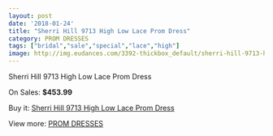 ```yaml
---
layout: post
date: '2018-01-24'
title: "Sherri Hill 9713 High Low Lace Prom Dress"
category: PROM DRESSES
tags: ["bridal","sale","special","lace","high"]
image: http://img.eudances.com/3392-thickbox_default/sherri-hill-9713-high-low-lace-prom-dress.jpg
---
```

Sherri Hill 9713 High Low Lace Prom Dress

On Sales: **$453.99**
<a href="https://www.eudances.com/en/prom-dresses/1152-sherri-hill-9713-high-low-lace-prom-dress.html"><amp-img layout="responsive" width="600" height="600" src="//img.eudances.com/3392-thickbox_default/sherri-hill-9713-high-low-lace-prom-dress.jpg" alt="Sherri Hill 9713 High Low Lace Prom Dress 0" /></a>
<a href="https://www.eudances.com/en/prom-dresses/1152-sherri-hill-9713-high-low-lace-prom-dress.html"><amp-img layout="responsive" width="600" height="600" src="//img.eudances.com/3393-thickbox_default/sherri-hill-9713-high-low-lace-prom-dress.jpg" alt="Sherri Hill 9713 High Low Lace Prom Dress 1" /></a>

Buy it: [Sherri Hill 9713 High Low Lace Prom Dress](https://www.eudances.com/en/prom-dresses/1152-sherri-hill-9713-high-low-lace-prom-dress.html "Sherri Hill 9713 High Low Lace Prom Dress")

View more: [PROM DRESSES](https://www.eudances.com/en/13-prom-dresses "PROM DRESSES")